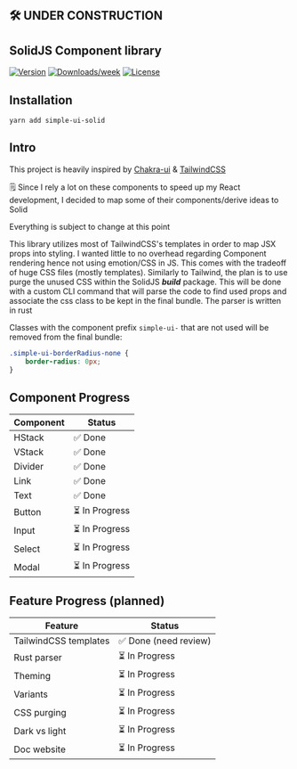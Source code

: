 ## 🛠 UNDER CONSTRUCTION

## SolidJS Component library

[![Version](https://img.shields.io/npm/v/simple-ui-solid.svg)](https://npmjs.org/package/simple-ui-solid)
[![Downloads/week](https://img.shields.io/npm/dw/simple-ui-solid.svg)](https://npmjs.org/package/simple-ui-solid)
[![License](https://img.shields.io/npm/l/simple-ui-solid.svg)](https://github.com/lpturmel/simple-ui-solid/blob/master/package.json)

## Installation

`yarn add simple-ui-solid`

## Intro

This project is heavily inspired by [Chakra-ui](https://github.com/chakra-ui/chakra-ui) & [TailwindCSS](https://github.com/tailwindlabs/tailwindcss)

🗒 Since I rely a lot on these components to speed up my React development, I decided to map some of their components/derive ideas to Solid

Everything is subject to change at this point

This library utilizes most of TailwindCSS's templates in order to map JSX props into styling. I wanted little to no overhead regarding Component rendering hence not using emotion/CSS in JS. This comes with the tradeoff of huge CSS files (mostly templates). Similarly to Tailwind, the plan is to use purge the unused CSS within the SolidJS **_build_** package. This will be done with a custom CLI command that will parse the code to find used props and associate the css class to be kept in the final bundle. The parser is written in rust

Classes with the component prefix `simple-ui-` that are not used will be removed from the final bundle:

```CSS
.simple-ui-borderRadius-none {
	border-radius: 0px;
}
```

## Component Progress

| Component | Status         |
| --------- | -------------- |
| HStack    | ✅ Done        |
| VStack    | ✅ Done        |
| Divider   | ✅ Done        |
| Link      | ✅ Done        |
| Text      | ✅ Done        |
| Button    | ⏳ In Progress |
| Input     | ⏳ In Progress |
| Select    | ⏳ In Progress |
| Modal     | ⏳ In Progress |

## Feature Progress (planned)

| Feature               | Status                |
| --------------------- | --------------------- |
| TailwindCSS templates | ✅ Done (need review) |
| Rust parser           | ⏳ In Progress        |
| Theming               | ⏳ In Progress        |
| Variants              | ⏳ In Progress        |
| CSS purging           | ⏳ In Progress        |
| Dark vs light         | ⏳ In Progress        |
| Doc website           | ⏳ In Progress        |

